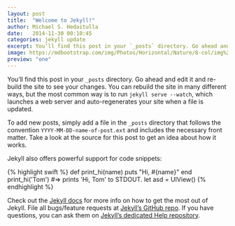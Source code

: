 ```yaml
---
layout: post
title:  "Welcome to Jekyll!"
author: Michael S. Hedaitulla
date:   2014-11-30 00:10:45
categories: jekyll update
excerpt: You’ll find this post in your `_posts` directory. Go ahead and edit it and re-build the site to see your changes.
image: https://mdbootstrap.com/img/Photos/Horizontal/Nature/8-col/img%20%28122%29.jpg
preview: "one"
---
```


You’ll find this post in your `_posts` directory. Go ahead and edit it and re-build the site to see your changes. You can rebuild the site in many different ways, but the most common way is to run `jekyll serve --watch`, which launches a web server and auto-regenerates your site when a file is updated.

To add new posts, simply add a file in the `_posts` directory that follows the convention `YYYY-MM-DD-name-of-post.ext` and includes the necessary front matter. Take a look at the source for this post to get an idea about how it works.

Jekyll also offers powerful support for code snippets:

{% highlight swift %}
def print_hi(name)
  puts "Hi, #{name}"
end
print_hi('Tom')
#=> prints 'Hi, Tom' to STDOUT.
let asd = UIView()
{% endhighlight %}

Check out the [Jekyll docs][jekyll] for more info on how to get the most out of Jekyll. File all bugs/feature requests at [Jekyll’s GitHub repo][jekyll-gh]. If you have questions, you can ask them on [Jekyll’s dedicated Help repository][jekyll-help].

[jekyll]:      http://jekyllrb.com
[jekyll-gh]:   https://github.com/jekyll/jekyll
[jekyll-help]: https://github.com/jekyll/jekyll-help
